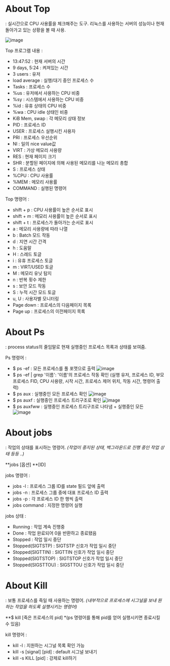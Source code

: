 <!-- Heading ---->
# About Top
: 실시간으로 CPU 사용률을 체크해주는 도구. 리눅스를 사용하는 서버의 성능이나 현재 돌아가고 있는 상황을 볼 때 사용.

![image](https://github.com/janmangdong/hello/assets/133829891/4c7d6136-bb7b-4ca3-941a-ad6678d0ba27)

Top 프로그램 내용 : 
* 13:47:52 : 현재 서버의 시간
* 9 days, 5:24 : 켜져있는 시간
* 3 users : 유저
* load average : 실행/대기 중인 프로세스 수
* Tasks : 프로세스 수
* %us : 유저에서 사용하는 CPU 비중
* %sy : 시스템에서 사용하는 CPU 비중
* %id : 유휴 상태의 CPU 비중
* %wa : CPU idle 상태인 비중
* KiB Mem, swap :  각 메모리 상태 정보
* PID : 프로세스 ID
* USER : 프로세스 실행시킨 사용자
* PRI : 프로세스 우선순위
* NI : 일의 nice value값
* VIRT : 가상 메모리 사용량
* RES : 현재 페이지 크기
* SHR : 분할된 페이지에 의해 사용된 메모리를 나눈 메모리 총합
* S : 프로세스 상태
* %CPU : CPU 사용률
* %MEM : 메모리 사용률
* COMMAND : 실행된 명령어


Top 명령어 :
* shift + p : CPU 사용률이 높은 순서로 표시
* shift + m : 메모리 사용률이 높은 순서로 표시
* shift + t : 프로세스가 돌아가는 순서로 표시
* a : 메모리 사용량에 따라 나열
* b : Batch 모드 작동
* d : 지연 시간 간격
* h : 도움말
* H : 스레드 토글
* i : 유휴 프로세스 토글
* m : VIRT/USED 토글
* M : 메모리 유닛 탐지
* n : 반복 횟수 제한
* s : 보안 모드 작동
* S : 누적 시간 모드 토글
* u, U : 사용자별 모니터링
* Page down : 프로세스의 다음페이지 목록
* Page up : 프로세스의 이전페이지 목록

# About Ps
: process status의 줄임말로 현재 실행중인 프로세스 목록과 상태를 보여줌.


Ps 명령어 :
* $ ps -ef : 모든 프로세스를 풀 포맷으로 출력
![image](https://github.com/janmangdong/hello/assets/133829891/dc288d64-d3f3-4df8-9b51-edbb8fc38f9f)
* $ ps -ef | grep '이름': '이름'의 프로세스 작동 확인 (실행 유저, 프로세스 ID, 부모 프로세스 FID, CPU 사용량, 시작 시간, 프로세스 제어 위치, 작동 시간, 명령어 출력)
* $ ps aux : 실행중인 모든 프로세스 확인
![image](https://github.com/janmangdong/hello/assets/133829891/c2791d87-62e1-4adb-af92-40df55b6f496)
*  $ ps auxf : 실행중인 프로세스 트리구조로 확인
![image](https://github.com/janmangdong/hello/assets/133829891/f67e0a73-5543-4537-877b-6471732d5b5d)
*  $ ps auxfww : 실행중인 프로세스 트리구조로 나타냄 + 실행중인 모든  
![image](https://github.com/janmangdong/hello/assets/133829891/0169f323-ce69-4dfb-9877-74eaf50a3871)

# About jobs
: 작업의 상태를 표시하는 명령어. *(작업이 중지된 상태, 백그라운드로 진행 중인 작업 상태 등등 ..)*

**jobs [옵션] **[ID]

jobs 명령어 :
* jobs -l : 프로세스 그룹 ID를 state 필드 앞에 출력
* jobs -n : 프로세스 그룹 중에 대표 프로세스 ID 출력
* jobs -p : 각 프로세스 ID 한 행씩 출력
* jobs command : 지정한 명령어 실행

jobs 상태 :
* Running : 작업 계속 진행중
* Done : 작업 완료되어 0을 반환하고 종료됐음
* Stopped : 작업 일시 중단
* Stopped(SIGTSTP) : SIGTSTP 신호가 작업 일시 중단
* Stopped(SIGTTIN) : SIGTTIN 신호가 작업 일시 중단
* Stopped(SIGTSTOP) : SIGTSTOP 신호가 작업 일시 중단
* Stopped(SIGSTTOU) : SIGSTTOU 신호가 작업 일시 중단

# About Kill
: 보통 프로세스를 죽일 때 사용하는 명령어. *(내부적으로 프로세스에 시그널을 보내 원하는 작업을 하도록 실행시키는 명령어)*

**$ kill [죽은 프로세스의 pid] *(ps 명령어를 통해 pid를 얻어 실행시키면 종료시킬 수 있음)

kill 명령어 :
* kill -l : 지원하는 시그널 목록 확인 가능
* kill -s [signal] [pid] : default 시그널 보내기
* kill -s KILL [pid] : 강제로 kill하기
